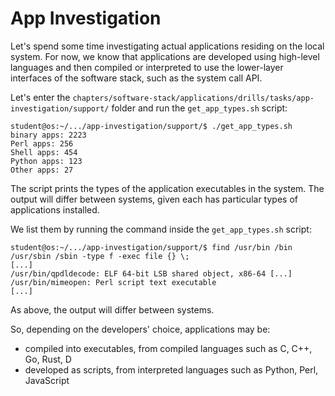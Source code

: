 # App Investigation

Let's spend some time investigating actual applications residing on the local system.
For now, we know that applications are developed using high-level languages and then compiled or interpreted to use the lower-layer interfaces of the software stack, such as the system call API.

Let's enter the `chapters/software-stack/applications/drills/tasks/app-investigation/support/` folder and run the `get_app_types.sh` script:

```console
student@os:~/.../app-investigation/support/$ ./get_app_types.sh
binary apps: 2223
Perl apps: 256
Shell apps: 454
Python apps: 123
Other apps: 27
```

The script prints the types of the application executables in the system.
The output will differ between systems, given each has particular types of applications installed.

We list them by running the command inside the `get_app_types.sh` script:

```console
student@os:~/.../app-investigation/support/$ find /usr/bin /bin /usr/sbin /sbin -type f -exec file {} \;
[...]
/usr/bin/qpdldecode: ELF 64-bit LSB shared object, x86-64 [...]
/usr/bin/mimeopen: Perl script text executable
[...]
```

As above, the output will differ between systems.

So, depending on the developers' choice, applications may be:

- compiled into executables, from compiled languages such as C, C++, Go, Rust, D
- developed as scripts, from interpreted languages such as Python, Perl, JavaScript
